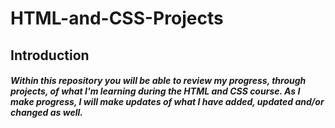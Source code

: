 # HTML-and-CSS-Projects
## Introduction
##### Within this repository you will be able to review my progress, through projects, of what I'm learning during the HTML and CSS course. As I make progress, I will make updates of what I have added, updated and/or changed as well.

